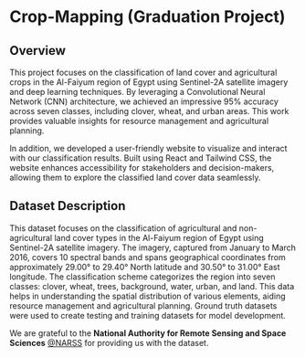 # Crop-Mapping (Graduation Project)
## Overview
This project focuses on the classification of land cover and agricultural crops in the Al-Faiyum region of Egypt using Sentinel-2A satellite imagery and deep learning techniques. By leveraging a Convolutional Neural Network (CNN) architecture, we achieved an impressive 95% accuracy across seven classes, including clover, wheat, and urban areas. This work provides valuable insights for resource management and agricultural planning.

In addition, we developed a user-friendly website to visualize and interact with our classification results. Built using React and Tailwind CSS, the website enhances accessibility for stakeholders and decision-makers, allowing them to explore the classified land cover data seamlessly.

## Dataset Description
This dataset focuses on the classification of agricultural and non-agricultural land cover types in the Al-Faiyum region of Egypt using Sentinel-2A satellite imagery. The imagery, captured from January to March 2016, covers 10 spectral bands and spans geographical coordinates from approximately 29.00° to 29.40° North latitude and 30.50° to 31.00° East longitude. The classification scheme categorizes the region into seven classes: clover, wheat, trees, background, water, urban, and land. This data helps in understanding the spatial distribution of various elements, aiding resource management and agricultural planning. Ground truth datasets were used to create testing and training datasets for model development.

We are grateful to the **National Authority for Remote Sensing and Space Sciences** [@NARSS](https://github.com/NARSS) for providing us with the dataset.
